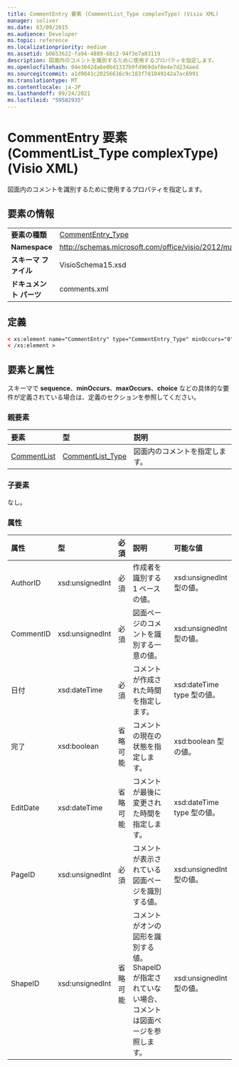```yaml
---
title: CommentEntry 要素 (CommentList_Type complexType) (Visio XML)
manager: soliver
ms.date: 03/09/2015
ms.audience: Developer
ms.topic: reference
ms.localizationpriority: medium
ms.assetid: b0653622-fa94-4889-68c2-94f3e7a83119
description: 図面内のコメントを識別するために使用するプロパティを指定します。
ms.openlocfilehash: 04e3042da6e0bd1337b9fd969daf8e4e7d234aed
ms.sourcegitcommit: a1d9041c20256616c9c183f7d1049142a7ac6991
ms.translationtype: MT
ms.contentlocale: ja-JP
ms.lasthandoff: 09/24/2021
ms.locfileid: "59582935"
---
```

# <a name="commententry-element-commentlist_type-complextype-visio-xml"></a>CommentEntry 要素 (CommentList_Type complexType) (Visio XML)

図面内のコメントを識別するために使用するプロパティを指定します。
  
## <a name="element-information"></a>要素の情報

|||
|:-----|:-----|
|**要素の種類** <br/> |[CommentEntry_Type](commententry_type-complextypevisio-xml.md) <br/> |
|**Namespace** <br/> |http://schemas.microsoft.com/office/visio/2012/main  <br/> |
|**スキーマ ファイル** <br/> |VisioSchema15.xsd  <br/> |
|**ドキュメント パーツ** <br/> |comments.xml  <br/> |
   
## <a name="definition"></a>定義

```XML
< xs:element name="CommentEntry" type="CommentEntry_Type" minOccurs="0" maxOccurs="unbounded" >
< /xs:element >
```

## <a name="elements-and-attributes"></a>要素と属性

スキーマで **sequence**、**minOccurs**、**maxOccurs**、**choice** などの具体的な要件が定義されている場合は、定義のセクションを参照してください。 
  
### <a name="parent-elements"></a>親要素

|**要素**|**型**|**説明**|
|:-----|:-----|:-----|
|[CommentList](commentlist-element-comments_type-complextypevisio-xml.md) <br/> |[CommentList_Type](commentlist_type-complextypevisio-xml.md) <br/> |図面内のコメントを指定します。  <br/> |
   
### <a name="child-elements"></a>子要素

なし。
  
### <a name="attributes"></a>属性

|**属性**|**型**|**必須**|**説明**|**可能な値**|
|:-----|:-----|:-----|:-----|:-----|
|AuthorID  <br/> |xsd:unsignedInt  <br/> |必須  <br/> |作成者を識別する 1 ベースの値。  <br/> |xsd:unsignedInt 型の値。  <br/> |
|CommentID  <br/> |xsd:unsignedInt  <br/> |必須  <br/> |図面ページのコメントを識別する一意の値。  <br/> |xsd:unsignedInt 型の値。  <br/> |
|日付  <br/> |xsd:dateTime  <br/> |必須  <br/> |コメントが作成された時間を指定します。  <br/> |xsd:dateTime type 型の値。  <br/> |
|完了  <br/> |xsd:boolean  <br/> |省略可能  <br/> |コメントの現在の状態を指定します。  <br/> |xsd:boolean 型の値。  <br/> |
|EditDate  <br/> |xsd:dateTime  <br/> |省略可能  <br/> |コメントが最後に変更された時間を指定します。  <br/> |xsd:dateTime type 型の値。  <br/> |
|PageID  <br/> |xsd:unsignedInt  <br/> |必須  <br/> |コメントが表示されている図面ページを識別する値。  <br/> |xsd:unsignedInt 型の値。  <br/> |
|ShapeID  <br/> |xsd:unsignedInt  <br/> |省略可能  <br/> |コメントがオンの図形を識別する値。 ShapeID が指定されていない場合、コメントは図面ページを参照します。  <br/> |xsd:unsignedInt 型の値。  <br/> |
   

